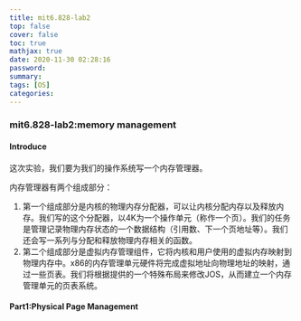 ```yaml
---
title: mit6.828-lab2
top: false
cover: false
toc: true
mathjax: true
date: 2020-11-30 02:28:16
password:
summary:
tags: [OS]
categories:
---
```

### mit6.828-lab2:memory management  
#### Introduce  
这次实验，我们要为我们的操作系统写一个内存管理器。   

内存管理器有两个组成部分：
1. 第一个组成部分是内核的物理内存分配器，可以让内核分配内存以及释放内存。我们写的这个分配器，以4K为一个操作单元（称作一个页）。我们的任务是管理记录物理内存状态的一个数据结构（引用数、下一个页地址等）。我们还会写一系列与分配和释放物理内存相关的函数。
2. 第二个组成部分是虚拟内存管理组件，它将内核和用户使用的虚拟内存映射到物理内存中。x86的内存管理单元硬件将完成虚拟地址向物理地址的映射，通过一些页表。我们将根据提供的一个特殊布局来修改JOS，从而建立一个内存管理单元的页表系统。  
<!--more-->
#### Part1:Physical Page Management

